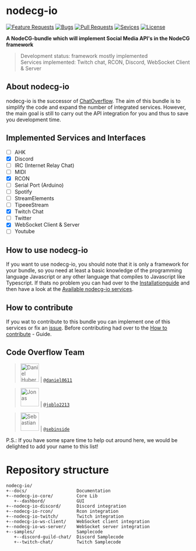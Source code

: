 # nodecg-io

[![Feature Requests](https://img.shields.io/github/issues/codeoverflow-org/nodecg-io/enhancement?label=Feature%20Requests&style=flat-square)](https://github.com/codeoverflow-org/nodecg-io/labels/enhancement)
[![Bugs](https://img.shields.io/github/issues/codeoverflow-org/nodecg-io/bug?label=Bugs&style=flat-square)](https://github.com/codeoverflow-org/nodecg-io/labels/bug)
[![Pull Requests](https://img.shields.io/github/issues-pr/codeoverflow-org/nodecg-io?label=Pull%20Requests&style=flat-square)](https://github.com/codeoverflow-org/nodecg-io/pulls)
[![Sevices](https://img.shields.io/static/v1?label=Services%20implemented&message=5&color=blue&style=flat-square)](https://github.com/codeoverflow-org/nodecg-io/blob/master/docs/docs/services.md)
[![License](https://img.shields.io/github/license/codeoverflow-org/nodecg-io?label=License&style=flat-square)](https://github.com/codeoverflow-org/nodecg-io/blob/master/LICENSE)

**A NodeCG-bundle which will implement Social Media API's in the NodeCG framework**  
>Development status: framework mostly implemented   
>Services implemented: Twitch chat, RCON, Discord, WebSocket Client & Server

## About nodecg-io

nodecg-io is the successor of [ChatOverflow](https://github.com/codeoverflow-org/chatoverflow). The aim of this bundle is to simplify the code and expand the number of integrated services. However, the main goal is still to carry out the API integration for you and thus to save you development time.

## Implemented Services and Interfaces

- [ ] AHK
- [x] Discord  
- [ ] IRC (Internet Relay Chat)
- [ ] MIDI
- [x] RCON  
- [ ] Serial Port (Arduino)  
- [ ] Spotify
- [ ] StreamElements  
- [ ] TipeeeStream  
- [x] Twitch Chat  
- [ ] Twitter
- [X] WebSocket Client & Server
- [ ] Youtube

## How to use nodecg-io

If you want to use nodecg-io, you should note that it is only a framework for your bundle, so you need at least a basic knowledge of the programming language Javascript or any other language that compiles to Javascript like Typescript. 
If thats no problem you can had over to the [Installationguide](https://github.com/codeoverflow-org/nodecg-io/blob/master/docs/docs/install.md) and then have a look at the [Available nodecg-io services](https://github.com/codeoverflow-org/nodecg-io/blob/master/docs/docs/services.md).

## How to contribute
 If you wat to contribute to this bundle you can implement one of this services or fix an [issue](https://github.com/codeoverflow-org/nodecg-io/issues). Before contributing had over to the [How to contribute](https://github.com/codeoverflow-org/nodecg-io/blob/master/docs/docs/contribute.md) - Guide.

## Code Overflow Team

> <img src="https://avatars.githubusercontent.com/daniel0611"   height="50px" title="Daniel Huber"/>   | [`@daniel0611`](https://github.com/daniel0611)

> <img src="https://avatars.githubusercontent.com/joblo2213"    height="50px" title="Jonas"/>          | [`@joblo2213`](https://github.com/joblo2213)

> <img src="https://avatars.githubusercontent.com/sebinside"    height="50px" title="Sebastian"/>      | [`@sebinside`](https://github.com/sebinside)

P.S.: If you have some spare time to help out around here, we would be delighted to add your name to this list!


# Repository structure

```
nodecg-io/
+--docs/                   Documentation
+--nodecg-io-core/         Core Lib
   +--dashbord/            GUI
+--nodecg-io-discord/      Discord integration
+--nodecg-io-rcon/         Rcon integration
+--nodecg-io-twitch/       Twitch integration
+--nodecg-io-ws-client/    WebSocket client integration
+--nodecg-io-ws-server/    WebSocket server integration
+--samples/                Samplecode
   +--discord-guild-chat/  Discord Samplecode
   +--twitch-chat/         Twitch Samplecode
```
